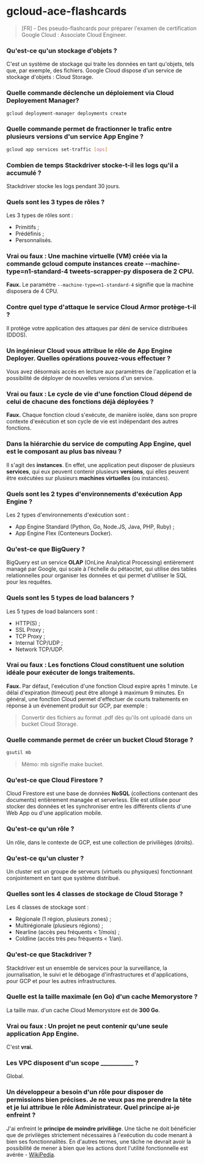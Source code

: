 # gcloud-ace-flashcards
> [FR] - Des pseudo-flashcards pour préparer l'examen de certification Google Cloud : Associate Cloud Engineer.

### Qu'est-ce qu'un stockage d'objets ?

C'est un système de stockage qui traite les données en tant qu'objets, tels que, par exemple, des fichiers. Google Cloud dispose d'un service de stockage d'objets : Cloud Storage.

### Quelle commande déclenche un déploiement via Cloud Deployement Manager?

```sh
gcloud deployment-manager deployments create
```

### Quelle commande permet de fractionner le trafic entre plusieurs versions d'un service App Engine ?

```sh
gcloud app services set-traffic [ops]
```

  
### Combien de temps Stackdriver stocke-t-il les logs qu'il a accumulé ?

Stackdriver stocke les logs pendant 30 jours.

### Quels sont les 3 types de rôles ?

Les 3 types de rôles sont :
- Primitifs ;
- Prédéfinis ;
- Personnalisés.

### Vrai ou faux : Une machine virtuelle (VM) créée via la commande gcloud compute instances create --machine-type=n1-standard-4 tweets-scrapper-py disposera de 2 CPU.

**Faux.** Le paramètre `--machine-type=n1-standard-4` signifie que la machine disposera de 4 CPU.

### Contre quel type d'attaque le service Cloud Armor protège-t-il ?

Il protège votre application des attaques par déni de service distribuées (DDOS).

### Un ingénieur Cloud vous attribue le rôle de App Engine Deployer. Quelles opérations pouvez-vous effectuer ?

Vous avez désormais accès en lecture aux paramètres de l'application et la possibilité de déployer de nouvelles versions d'un service.

### Vrai ou faux : Le cycle de vie d'une fonction Cloud dépend de celui de chacune des fonctions déjà déployées ?

**Faux.** Chaque fonction cloud s'exécute, de manière isolée, dans son propre contexte d'exécution et son cycle de vie est indépendant des autres fonctions.

### Dans la hiérarchie du service de computing App Engine, quel est le composant au plus bas niveau ?

Il s'agit des **instances**. En effet, une application peut disposer de plusieurs **services**, qui eux peuvent contenir plusieurs **versions**, qui elles peuvent être exécutées sur plusieurs **machines virtuelles** (ou instances).

###  Quels sont les 2 types d'environnements d'exécution App Engine ?

Les 2 types d'environnements d'exécution sont :

- App Engine Standard (Python, Go, Node.JS, Java, PHP, Ruby) ;
- App Engine Flex (Conteneurs Docker).

### Qu'est-ce que BigQuery ?

BigQuery est un service **OLAP** (OnLine Analytical Processing) entièrement managé par Google, qui scale à l'échelle du pétaoctet, qui utilise des tables relationnelles pour organiser les données et qui permet d'utiliser le SQL pour les requêtes.

### Quels sont les 5 types de load balancers ?

Les 5 types de load balancers sont :
- HTTP(S) ;
- SSL Proxy ;
- TCP Proxy ;
- Internal TCP/UDP ;
- Network TCP/UDP.


### Vrai ou faux : Les fonctions Cloud constituent une solution idéale pour exécuter de longs traitements.

**Faux.** Par défaut, l'exécution d'une fonction Cloud expire après 1 minute. Le délai d'expiration (timeout) peut être allongé à maximum 9 minutes. En général, une fonction Cloud permet d'effectuer de courts traitements en réponse à un événement produit sur GCP, par exemple :

> Convertir des fichiers au format .pdf dès qu'ils ont uploadé dans un bucket Cloud Storage.


### Quelle commande permet de créer un bucket Cloud Storage ?

```sh
gsutil mb
```

> Mémo: mb signifie make bucket.

### Qu'est-ce que Cloud Firestore ?

Cloud Firestore est une base de données **NoSQL** (collections contenant des documents) entièrement managée et serverless. Elle est utilisée pour stocker des données et les synchroniser entre les différents clients d'une Web App ou d'une application mobile.

### Qu'est-ce qu'un rôle ?

Un rôle, dans le contexte de GCP, est une collection de privilièges (droits).

### Qu'est-ce qu'un cluster ?

Un cluster est un groupe de serveurs (virtuels ou physiques) fonctionnant conjointement en tant que système distribué.

###  Quelles sont les 4 classes de stockage de Cloud Storage ?

Les 4 classes de stockage sont :
- Régionale (1 région, plusieurs zones) ;
- Multirégionale (plusieurs régions) ;
- Nearline (accès peu fréquents < 1/mois) ;
- Coldline (accès très peu fréquents < 1/an).

### Qu'est-ce que Stackdriver ?

Stackdriver est un ensemble de services pour la surveillance, la journalisation, le suivi et le débogage d'infrastructures et d'applications, pour GCP et pour les autres infrastructures.

### Quelle est la taille maximale (en Go) d'un cache Memorystore ?

La taille max. d'un cache Cloud Memorystore est de **300 Go**.

### Vrai ou faux : Un projet ne peut contenir qu'une seule application App Engine.

C'est **vrai.**

### Les VPC disposent d'un scope ___________ ?

Global.

### Un développeur a besoin d'un rôle pour disposer de permissions bien précises. Je ne veux pas me prendre la tête et je lui attribue le rôle Administrateur. Quel principe ai-je enfreint ?

J'ai enfreint le **principe de moindre priviliège**. Une tâche ne doit bénéficier que de privilèges strictement nécessaires à l'exécution du code menant à bien ses fonctionnalités. En d'autres termes, une tâche ne devrait avoir la possibilité de mener à bien que les actions dont l'utilité fonctionnelle est avérée - [WikiPedia](https://fr.wikipedia.org/wiki/Principe_de_moindre_privil%C3%A8ge).

